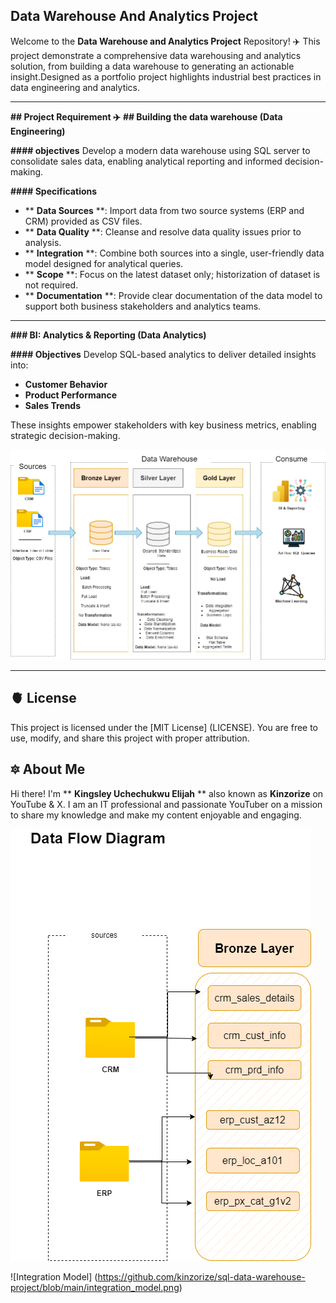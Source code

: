  ## Data Warehouse And Analytics Project
Welcome to the **Data Warehouse and Analytics Project** Repository! :airplane:
This project demonstrate a comprehensive data warehousing and analytics solution, from building a data warehouse to generating an actionable insight.Designed as a portfolio project
highlights industrial best practices in data engineering and analytics.

---

**## Project Requirement :airplane:**
**## Building the data warehouse (Data Engineering)**

**#### objectives**
Develop a modern data warehouse using SQL server to consolidate sales data, enabling analytical reporting  and informed decision-making.

**#### Specifications**
-  ** **Data Sources** **: Import data from two source systems (ERP and CRM) provided as CSV files.
-  ** **Data Quality** **: Cleanse and resolve data quality issues prior to analysis.
-  ** **Integration** **: Combine both sources into a single, user-friendly data model designed for analytical queries.
-  ** **Scope** **: Focus on the latest dataset only; historization of dataset is not required.
-  ** **Documentation** **: Provide clear documentation of the data model to support both business stakeholders and analytics teams.

-  ---

**### BI: Analytics & Reporting (Data Analytics)**

**#### Objectives**
Develop SQL-based analytics to deliver detailed insights into:
-  **Customer Behavior**
-  **Product Performance**
-  **Sales Trends**

These insights empower stakeholders with key business metrics, enabling strategic decision-making.

![High Level Architecture](https://github.com/kinzorize/sql-data-warehouse-project/blob/main/High%20level%20Architecture.png)

---
## 🫀 License
This project is licensed under the [MIT License] (LICENSE). You are free to use, modify, and share this project with proper attribution.

## 🔯 About Me
Hi there! I'm ** **Kingsley Uchechukwu Elijah** ** also known as **Kinzorize** on YouTube & X. I am an IT professional and passionate YouTuber on a mission to share my knowledge and make my content enjoyable and engaging.


![Data Flow Dagram](https://github.com/kinzorize/sql-data-warehouse-project/blob/main/Data%20Flow%20Diagram.png)

![Integration Model] (https://github.com/kinzorize/sql-data-warehouse-project/blob/main/integration_model.png)


